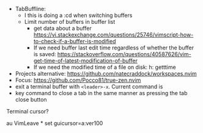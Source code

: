 - TabBuffline:
  - I this is doing a :cd when switching buffers
  - Limit number of buffers in buffer list
    - get data about a buffer
      https://vi.stackexchange.com/questions/25746/vimscript-how-to-check-if-a-buffer-is-modified
    - If we need buffer last edit time regardless of whether the buffer is saved:
      https://stackoverflow.com/questions/40587626/vim-get-time-of-latest-modification-of-buffer
    - If we need the modified time of a file on disk:
      h: getttime
- Projects alternative: https://github.com/natecraddock/workspaces.nvim
- Focus: https://github.com/Pocco81/true-zen.nvim
- exit a terminal buffer with `<leader>-x`. Current command is <C-d>
- key command to close a tab in the same manner as pressing the tab close button

Terminal cursor?

au VimLeave * set guicursor=a:ver100

